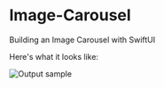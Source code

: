 # Image-Carousel
Building an Image Carousel with SwiftUI

Here's what it looks like:

![Output sample](https://github.com/andreeaandro/Image-Carousel/blob/main/Carousel.gif)
